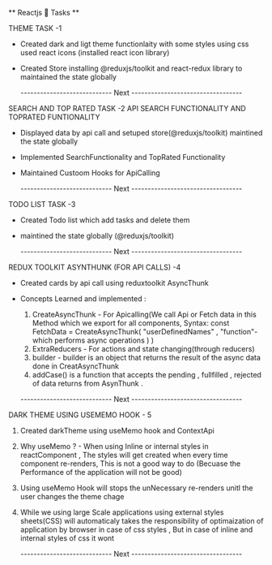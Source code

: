 ** Reactjs 🚀 Tasks **

THEME TASK -1

- Created dark and ligt theme functionlaity with some styles using css used react icons (installed react icon library)
- Created Store installing @reduxjs/toolkit and react-redux library to maintained the state globally

  ---------------------------- Next ----------------------------------

SEARCH AND TOP RATED TASK -2
API SEARCH FUNCTIONALITY AND TOPRATED FUNTIONALITY

- Displayed data by api call and setuped store(@reduxjs/toolkit) maintined the state globally
- Implemented SearchFunctionality and TopRated Functionality
- Maintained Custoom Hooks for ApiCalling

  ---------------------------- Next ----------------------------------

TODO LIST TASK -3

- Created Todo list which add tasks and delete them
- maintined the state globally (@reduxjs/toolkit)

  ---------------------------- Next ----------------------------------

REDUX TOOLKIT ASYNTHUNK (FOR API CALLS) -4

- Created cards by api call using reduxtoolkit AsyncThunk
- Concepts Learned and implemented :

  1.  CreateAsyncThunk - For Apicalling(We call Api or Fetch data in this Method which we export for all components,
      Syntax:
      const FetchData = CreateAsyncThunk( "userDefinedNames" , "function"- which performs async operations )
      )
  2.  ExtraReducers - For actions and state changing(through reducers)
  3.  builder - builder is an object that returns the result of the async data done in CreatAsyncThunk
  4.  addCase() is a function that accepts the pending , fullfilled , rejected of data returns from AsynThunk .

  ---------------------------- Next ----------------------------------

DARK THEME USING USEMEMO HOOK - 5

1. Created darkTheme using useMemo hook and ContextApi
2. Why useMemo ? - When using Inline or internal styles in reactComponent , The styles will get created when every time component re-renders, This is not a good way to do (Becuase the Performance of the application will not be good)
3. Using useMemo Hook will stops the unNecessary re-renders unitl the user changes the theme chage
4. While we using large Scale applications using external styles sheets(CSS) will automaticaly takes the responsibility of optimaization of application by browser in case of css styles , But in case of inline and internal styles of css it wont

   ---------------------------- Next ----------------------------------
